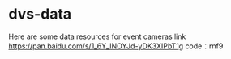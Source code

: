# dvs-data
Here are some data resources for event cameras
link https://pan.baidu.com/s/1_6Y_lNOYJd-yDK3XIPbT1g 
code：rnf9
